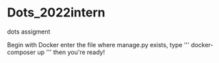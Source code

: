 # Dots_2022intern
dots assigment

Begin with Docker
enter the file where manage.py exists, type
'''
docker-composer up 
'''
then you're ready!
